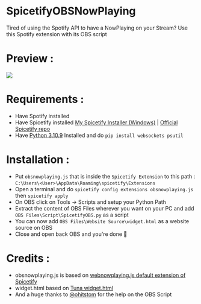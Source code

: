 # SpicetifyOBSNowPlaying
Tired of using the Spotify API to have a NowPlaying on your Stream? Use this Spotify extension with its OBS script

# Preview : 
![](https://github.com/Zalatis/SpicetifyOBSNowPlaying/blob/main/Preview/preview.gif?raw=true)

# Requirements : 
- Have Spotify installed
- Have Spicetify installed 
[My Spicetify Installer (Windows)](https://github.com/Zalatis/Install-spicetify-cli "My Spicetify Installer (Windows)") |
[Official Spicetify repo](https://github.com/spicetify/spicetify-cli "Official Spicetify repo")
- Have [Python 3.10.9](https://www.python.org/downloads/ "Python 3.10.9") Installed and do `pip install websockets psutil`

# Installation : 
- Put `obsnowplaying.js` that is inside the `Spicetify Extension` to this path : `C:\Users\<User>\AppData\Roaming\spicetify\Extensions`
- Open a terminal and do `spicetify config extensions obsnowplaying.js` then `spicetify apply`
- On OBS click on Tools -> Scripts and setup your Python Path
- Extract the content of OBS Files wherever you want on your PC and add `OBS Files\Script\SpicetifyOBS.py` as a script
- You can now add `OBS Files\Website Source\widget.html` as a website source on OBS
- Close and open back OBS and you're done 🙂

# Credits : 
- obsnowplaying.js is based on [webnowplaying.js default extension of Spicetify](https://github.com/spicetify/spicetify-cli/blob/master/Extensions/webnowplaying.js "webnowplaying.js default extension of Spicetify")
- widget.html based on [Tuna widget.html](https://github.com/univrsal/tuna "Tuna widget.html")
- And a huge thanks to [@ohitstom](https://www.github.com/ohitstom "@ohitstom") for the help on the OBS Script
